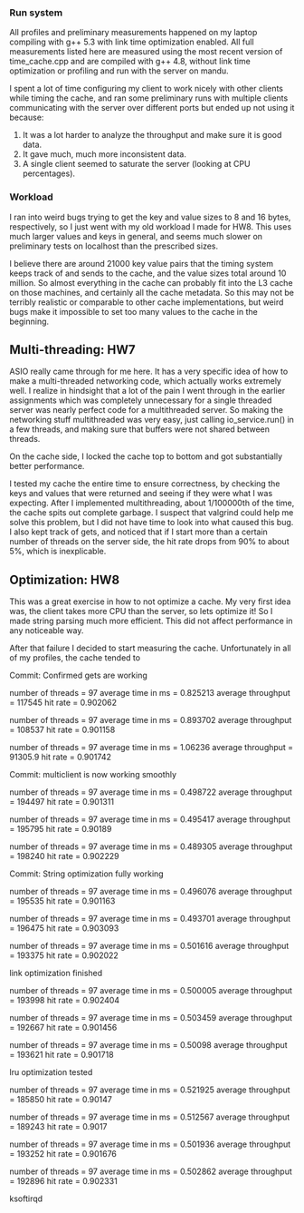 
### Run system

All profiles and preliminary measurements happened on my laptop compiling with g++ 5.3 with link time optimization enabled. All full measurements listed here are measured using the most recent version of time_cache.cpp and are compiled with g++ 4.8, without link time optimization or profiling and run with the server on mandu.

I spent a lot of time configuring my client to work nicely with other clients while timing the cache, and ran some preliminary runs with multiple clients communicating with the server over different ports but ended up not using it because:

1. It was a lot harder to analyze the throughput and make sure it is good data.
2. It gave much, much more inconsistent data.
3. A single client seemed to saturate the server (looking at CPU percentages).

### Workload

I ran into weird bugs trying to get the key and value sizes to 8 and 16 bytes, respectively, so I just went with my old workload I made for HW8. This uses much larger values and keys in general, and seems much slower on preliminary tests on localhost than the prescribed sizes.

I believe there are around 21000 key value pairs that the timing system keeps track of and sends to the cache, and the value sizes total around 10 million. So almost everything in the cache can probably fit into the L3 cache on those machines, and certainly all the cache metadata. So this may not be terribly realistic or comparable to other cache implementations, but weird bugs make it impossible to set too many values to the cache in the beginning.

## Multi-threading: HW7

ASIO really came through for me here. It has a very specific idea of how to make a multi-threaded networking code, which actually works extremely well. I realize in hindsight that a lot of the pain I went through in the earlier assignments which was completely unnecessary for a single threaded server was nearly perfect code for a multithreaded server. So making the networking stuff multithreaded was very easy, just calling io_service.run() in a few threads, and making sure that buffers were not shared between threads.

On the cache side, I locked the cache top to bottom and got substantially better performance.

I tested my cache the entire time to ensure correctness, by checking the keys and values that were returned and seeing if they were what I was expecting. After I implemented multithreading, about 1/100000th of the time, the cache spits out complete garbage. I suspect that valgrind could help me solve this problem, but I did not have time to look into what caused this bug. I also kept track of gets, and noticed that if I start more than a certain number of threads on the server side, the hit rate drops from 90% to about 5%, which is inexplicable.

## Optimization: HW8

This was a great exercise in how to not optimize a cache. My very first idea was, the client takes more CPU than the server, so lets optimize it! So I made string parsing much more efficient. This did not affect performance in any noticeable way.

After that failure I decided to start measuring the cache. Unfortunately in all of my profiles, the cache tended to

Commit: Confirmed gets are working

number of threads = 97
average time in ms = 0.825213
average throughput = 117545
hit rate = 0.902062

number of threads = 97
average time in ms = 0.893702
average throughput = 108537
hit rate = 0.901158

number of threads = 97
average time in ms = 1.06236
average throughput = 91305.9
hit rate = 0.901742

Commit: multiclient is now working smoothly

number of threads = 97
average time in ms = 0.498722
average throughput = 194497
hit rate = 0.901311


number of threads = 97
average time in ms = 0.495417
average throughput = 195795
hit rate = 0.90189


number of threads = 97
average time in ms = 0.489305
average throughput = 198240
hit rate = 0.902229

Commit: String optimization fully working

number of threads = 97
average time in ms = 0.496076
average throughput = 195535
hit rate = 0.901163

number of threads = 97
average time in ms = 0.493701
average throughput = 196475
hit rate = 0.903093

number of threads = 97
average time in ms = 0.501616
average throughput = 193375
hit rate = 0.902022

link optimization finished

number of threads = 97
average time in ms = 0.500005
average throughput = 193998
hit rate = 0.902404

number of threads = 97
average time in ms = 0.503459
average throughput = 192667
hit rate = 0.901456

number of threads = 97
average time in ms = 0.50098
average throughput = 193621
hit rate = 0.901718

lru optimization tested

number of threads = 97
average time in ms = 0.521925
average throughput = 185850
hit rate = 0.90147

number of threads = 97
average time in ms = 0.512567
average throughput = 189243
hit rate = 0.9017

number of threads = 97
average time in ms = 0.501936
average throughput = 193252
hit rate = 0.901676

number of threads = 97
average time in ms = 0.502862
average throughput = 192896
hit rate = 0.902331

ksoftirqd
